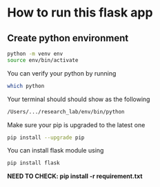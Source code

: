 # How to run this flask app

## Create python environment
```sh
python -m venv env
source env/bin/activate
```

You can verify your python by running
```sh
which python
```
Your terminal should should show as the following 
```sh
/Users/.../research_lab/env/bin/python
```

Make sure your pip is upgraded to the latest one
```sh
pip install --upgrade pip
```

You can install flask module using
```sh
pip install flask
```

**NEED TO CHECK: pip install -r requirement.txt**